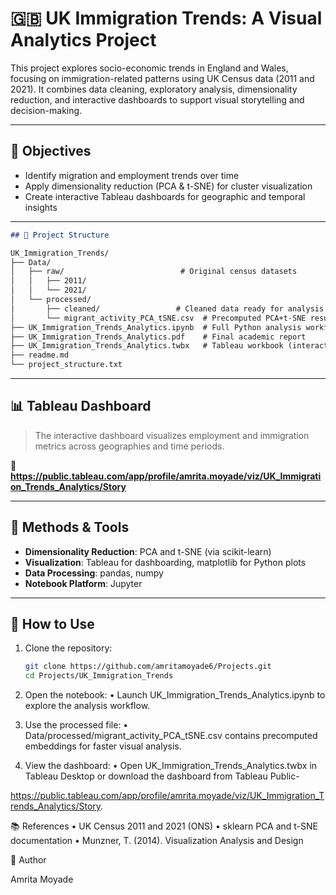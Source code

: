 # 🇬🇧 UK Immigration Trends: A Visual Analytics Project

This project explores socio-economic trends in England and Wales, focusing on immigration-related patterns using UK Census data (2011 and 2021). It combines data cleaning, exploratory analysis, dimensionality reduction, and interactive dashboards to support visual storytelling and decision-making.

---

## 📌 Objectives

- Identify migration and employment trends over time
- Apply dimensionality reduction (PCA & t-SNE) for cluster visualization
- Create interactive Tableau dashboards for geographic and temporal insights

---

```markdown
## 📁 Project Structure

UK_Immigration_Trends/
├── Data/
│   ├── raw/                          # Original census datasets
│   │   ├── 2011/
│   │   └── 2021/
│   └── processed/
│       ├── cleaned/                 # Cleaned data ready for analysis
│       └── migrant_activity_PCA_tSNE.csv  # Precomputed PCA+t-SNE results
├── UK_Immigration_Trends_Analytics.ipynb  # Full Python analysis workflow
├── UK_Immigration_Trends_Analytics.pdf    # Final academic report
├── UK_Immigration_Trends_Analytics.twbx   # Tableau workbook (interactive dashboard)
├── readme.md
└── project_structure.txt
```

---

## 📊 Tableau Dashboard

> The interactive dashboard visualizes employment and immigration metrics across geographies and time periods.

🔗 **https://public.tableau.com/app/profile/amrita.moyade/viz/UK_Immigration_Trends_Analytics/Story**  

---

## 🧪 Methods & Tools

- **Dimensionality Reduction**: PCA and t-SNE (via scikit-learn)
- **Visualization**: Tableau for dashboarding, matplotlib for Python plots
- **Data Processing**: pandas, numpy
- **Notebook Platform**: Jupyter

---

## 🧠 How to Use

1. Clone the repository:
   ```bash
   git clone https://github.com/amritamoyade6/Projects.git
   cd Projects/UK_Immigration_Trends
   ```

2.	Open the notebook:
	•	Launch UK_Immigration_Trends_Analytics.ipynb to explore the analysis workflow.

3.	Use the processed file:
	•	Data/processed/migrant_activity_PCA_tSNE.csv contains precomputed embeddings for faster visual analysis.

4.	View the dashboard:
	•	Open UK_Immigration_Trends_Analytics.twbx in Tableau Desktop or download the dashboard from Tableau Public-

https://public.tableau.com/app/profile/amrita.moyade/viz/UK_Immigration_Trends_Analytics/Story.

📚 References
	•	UK Census 2011 and 2021 (ONS)
	•	sklearn PCA and t-SNE documentation
	•	Munzner, T. (2014). Visualization Analysis and Design

📌 Author

Amrita Moyade